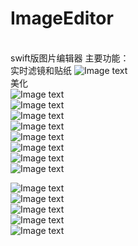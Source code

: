 # ImageEditor
<br>swift版图片编辑器
主要功能：<br>
实时滤镜和贴纸
![Image text](https://github.com/1143349706/ImageEditor/blob/master/screenshot/4.jpg?raw=true)
<br>美化
<br>
![Image text](https://github.com/1143349706/ImageEditor/blob/master/screenshot/5.jpg?raw=true)
<br>
![Image text](https://github.com/1143349706/ImageEditor/blob/master/screenshot/6.jpg?raw=true)
<br>
![Image text](https://github.com/1143349706/ImageEditor/blob/master/screenshot/7.jpg?raw=true)
<br>
![Image text](https://github.com/1143349706/ImageEditor/blob/master/screenshot/8.jpg?raw=true)
<br>
![Image text](https://github.com/1143349706/ImageEditor/blob/master/screenshot/9.jpg?raw=true)
<br>
![Image text](https://github.com/1143349706/ImageEditor/blob/master/screenshot/10.jpg?raw=true)
<br>
![Image text](https://github.com/1143349706/ImageEditor/blob/master/screenshot/11.jpg?raw=true)
<br>
![Image text](https://github.com/1143349706/ImageEditor/blob/master/screenshot/12.jpg?raw=true)
<br>

![Image text](https://github.com/1143349706/ImageEditor/blob/master/screenshot/13.jpg?raw=true)
<br>
![Image text](https://github.com/1143349706/ImageEditor/blob/master/screenshot/14.jpg?raw=true)
<br>
![Image text](https://github.com/1143349706/ImageEditor/blob/master/screenshot/15.jpg?raw=true)
<br>
![Image text](https://github.com/1143349706/ImageEditor/blob/master/screenshot/16.jpg?raw=true)
<br>
![Image text](https://github.com/1143349706/ImageEditor/blob/master/screenshot/17.jpg?raw=true)
